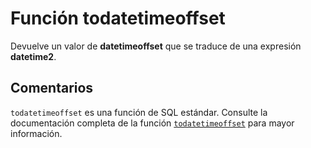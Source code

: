 ﻿---
SidebarGroup: "Funciones de fecha"
Autogenerated: true
---

# Función  todatetimeoffset

Devuelve un valor de **datetimeoffset** que se traduce de una expresión **datetime2**.

## Comentarios 

`todatetimeoffset` es una función de SQL estándar. Consulte la documentación completa de la función [`todatetimeoffset`](https://learn.microsoft.com/es-es/sql/t-sql/functions/todatetimeoffset-transact-sql) para mayor información.
